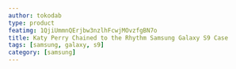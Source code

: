 ```yaml
---
author: tokodab
type: product
featimg: 1QjiUmmnQErjbw3nzlhFcwjMOvzfgBN7o
title: Katy Perry Chained to the Rhythm Samsung Galaxy S9 Case
tags: [samsung, galaxy, s9]
category: [samsung]
---
```

